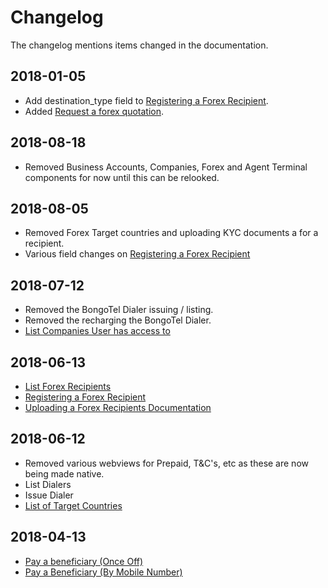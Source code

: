 # Changelog

The changelog mentions items changed in the documentation.

## 2018-01-05

 * Add destination_type field to <a href="#registering-a-forex-receipient">Registering a Forex Recipient</a>.
 * Added <a href="#request-a-forex-quotation">Request a forex quotation</a>.

## 2018-08-18

 * Removed Business Accounts, Companies, Forex and Agent Terminal components for now until this can be relooked.

## 2018-08-05

 * Removed Forex Target countries and uploading KYC documents a for a recipient.
 * Various field changes on <a href="#registering-a-forex-receipient">Registering a Forex Recipient</a>

## 2018-07-12

 * Removed the BongoTel Dialer issuing / listing.
 * Removed the recharging the BongoTel Dialer.
 * <a href="#list-companies-user-has-access-to">List Companies User has access to</a>

## 2018-06-13

 * <a href="#list-forex-recipients">List Forex Recipients</a>
 * <a href="#registering-a-forex-receipient">Registering a Forex Recipient</a>
 * <a href="#uploading-a-forex-recipients-documentation">Uploading a Forex Recipients Documentation</a>

## 2018-06-12

 * Removed various webviews for Prepaid, T&C's, etc as these are now being made native.
 * List Dialers
 * Issue Dialer
 * <a href="#list-of-target-countries">List of Target Countries</a>

## 2018-04-13

 * <a href="#pay-a-beneficiary-once-off">Pay a beneficiary (Once Off)</a>
 * <a href="#pay-a-beneficiary-by-mobile-number">Pay a Beneficiary (By Mobile Number)</a>
